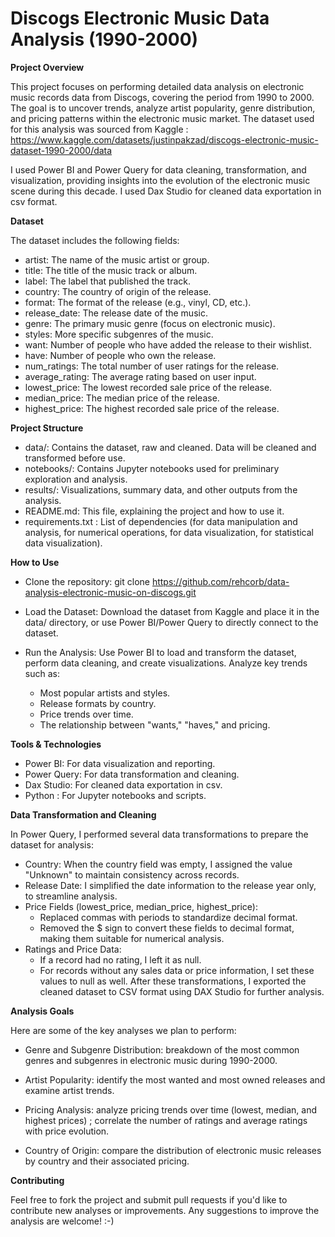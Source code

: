 # Discogs Electronic Music Data Analysis (1990-2000)
**Project Overview**

This project focuses on performing detailed data analysis on electronic music records data from Discogs, covering the period from 1990 to 2000. The goal is to uncover trends, analyze artist popularity, genre distribution, 
and pricing patterns within the electronic music market. The dataset used for this analysis was sourced from Kaggle : 
https://www.kaggle.com/datasets/justinpakzad/discogs-electronic-music-dataset-1990-2000/data

I used Power BI and Power Query for data cleaning, transformation, and visualization, providing insights into the evolution of the electronic music scene during this decade.
I used Dax Studio for cleaned data exportation in csv format. 

**Dataset**

The dataset includes the following fields:

- artist: The name of the music artist or group.
- title: The title of the music track or album.
- label: The label that published the track.
- country: The country of origin of the release.
- format: The format of the release (e.g., vinyl, CD, etc.).
- release_date: The release date of the music.
- genre: The primary music genre (focus on electronic music).
- styles: More specific subgenres of the music.
- want: Number of people who have added the release to their wishlist.
- have: Number of people who own the release.
- num_ratings: The total number of user ratings for the release.
- average_rating: The average rating based on user input.
- lowest_price: The lowest recorded sale price of the release.
- median_price: The median price of the release.
- highest_price: The highest recorded sale price of the release.

**Project Structure**

- data/: Contains the dataset, raw and cleaned. Data will be cleaned and transformed before use.
- notebooks/: Contains Jupyter notebooks used for preliminary exploration and analysis.
- results/: Visualizations, summary data, and other outputs from the analysis.
- README.md: This file, explaining the project and how to use it.
- requirements.txt : List of dependencies (for data manipulation and analysis, for numerical operations, for data visualization, for statistical data visualization).

**How to Use**

- Clone the repository:
git clone https://github.com/rehcorb/data-analysis-electronic-music-on-discogs.git

- Load the Dataset:
Download the dataset from Kaggle and place it in the data/ directory, or use Power BI/Power Query to directly connect to the dataset.

- Run the Analysis:
Use Power BI to load and transform the dataset, perform data cleaning, and create visualizations.
Analyze key trends such as:
   - Most popular artists and styles.
   - Release formats by country.
   - Price trends over time.
   - The relationship between "wants," "haves," and pricing.
 
**Tools & Technologies**

- Power BI: For data visualization and reporting.
- Power Query: For data transformation and cleaning.
- Dax Studio: For cleaned data exportation in csv. 
- Python : For Jupyter notebooks and scripts.

**Data Transformation and Cleaning**

In Power Query, I performed several data transformations to prepare the dataset for analysis:

- Country: When the country field was empty, I assigned the value "Unknown" to maintain consistency across records.
- Release Date: I simplified the date information to the release year only, to streamline analysis.
- Price Fields (lowest_price, median_price, highest_price):
  - Replaced commas with periods to standardize decimal format.
  - Removed the $ sign to convert these fields to decimal format, making them suitable for numerical analysis.
- Ratings and Price Data:
  - If a record had no rating, I left it as null.
  - For records without any sales data or price information, I set these values to null as well.
After these transformations, I exported the cleaned dataset to CSV format using DAX Studio for further analysis.

**Analysis Goals**

Here are some of the key analyses we plan to perform:

- Genre and Subgenre Distribution: breakdown of the most common genres and subgenres in electronic music during 1990-2000.

- Artist Popularity: identify the most wanted and most owned releases and examine artist trends.

- Pricing Analysis: analyze pricing trends over time (lowest, median, and highest prices) ; correlate the number of ratings and average ratings with price evolution.

- Country of Origin: compare the distribution of electronic music releases by country and their associated pricing.

**Contributing**

Feel free to fork the project and submit pull requests if you'd like to contribute new analyses or improvements. Any suggestions to improve the analysis are welcome! :-)
